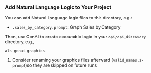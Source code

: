 ### Add Natural Language Logic to Your Project

You can add Natural Language logic files to this directory, e.g.: 

* `.sales_by_category.prompt`: Graph Sales by Category

Then, use GenAI to create executable logic in your `api/api_discovery` directory, e.g.,

```bash
als genai-graphics
```
1. Consider renaming your graphics files afterward (`valid_names.z-prompt`)so they are skipped on future runs
